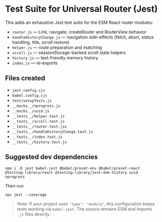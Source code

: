 # Test Suite for Universal Router (Jest)

This adds an exhaustive Jest test suite for the ESM React router modules:

- `router.js` — Link, navigate, createRouter and RouterView behavior
- `handleHistoryChange.js` — navigation side-effects (fetch, abort, status handling, title, scroll restore)
- `helper.js` — route preparation and matching
- `scroll.js` — sessionStorage-backed scroll state helpers
- `history.js` — test-friendly memory history
- `index.js` — re-exports

## Files created

- `jest.config.cjs`
- `babel.config.cjs`
- `test/setupTests.js`
- `__mocks__/nprogress.js`
- `__mocks__/uuid.js`
- `__tests__/helper.test.js`
- `__tests__/scroll.test.js`
- `__tests__/router.test.jsx`
- `__tests__/handleHistoryChange.test.js`
- `__tests__/index.test.js`
- `__tests__/history.test.js`

## Suggested dev dependencies

```
npm i -D jest babel-jest @babel/preset-env @babel/preset-react @testing-library/react @testing-library/jest-dom history uuid nprogress
```

Then run:

```
npx jest --coverage
```

> Note: If your project uses `"type": "module"`, this configuration keeps tests working via `babel-jest`. The source remains ESM and imports `.js` files directly.